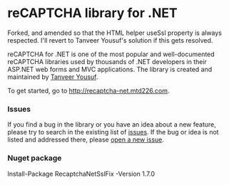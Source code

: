 <h1>reCAPTCHA library for .NET</h1>

Forked, and amended so that the HTML helper useSsl property is always respected.  I'll revert to Tanveer Yousuf's solution if this gets resolved. 

reCAPTCHA for .NET is one of the most popular and well-documented reCAPTCHA libraries used by thousands of .NET developers in their ASP.NET web forms and MVC applications. The library is created and maintained by <a href="http://twitter.com/tanveery">Tanveer Yousuf</a>.

To get started, go to <a href="http://recaptcha-net.mtd226.com">http://recaptcha-net.mtd226.com</a>.

<h3>Issues</h3>

If you find a bug in the library or you have an idea about a new feature, please try to search in the existing list of <a href="https://github.com/tanveery/recaptcha-net/issues">issues</a>. If the bug or idea is not listed and addressed there, please <a href="https://github.com/tanveery/recaptcha-net/issues/new">open a new issue</a>.

<h3>Nuget package</h3>

Install-Package RecaptchaNetSslFix -Version 1.7.0
